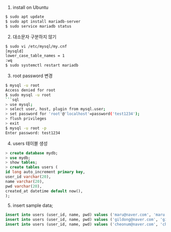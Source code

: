 1. install on Ubuntu
```sh
$ sudo apt update
$ sudo apt install mariadb-server
$ sudo service mariadb status
```
2. 대소문자 구분하지 않기
```sh
$ sudo vi /etc/mysql/my.cnf
[mysqld]
lower_case_table_names = 1
:wq
$ sudo systemctl restart mariadb
```
3. root password 변경
```sh
$ mysql -u root
Access denied for root
$ sudo mysql -u root 
```sql
> use mysql;
> select user, host, plugin from mysql.user;
> set password for 'root'@'localhost'=password('test1234');
> flush privileges
> exit
$ mysql -u root -p
Enter password: test1234
```
4. users 테이블 생성
```sql
> create database mydb;
> use mydb;
> show tables;
> create tables users (
id long auto_increment primary key,
user_id varchar(20),
name varchar(20),
pwd varchar(20),
created_at datetime default now(),
);
```
5. insert sample data;
```sql
insert into users (user_id, name, pwd) values ('maru@naver.com', 'maru', 'pwd1');
insert into users (user_id, name, pwd) values ('gildong@naver.com', 'gildong', 'pwd1');
insert into users (user_id, name, pwd) values ('cheonum@naver.com', 'cheonum', 'pwd1');
```

